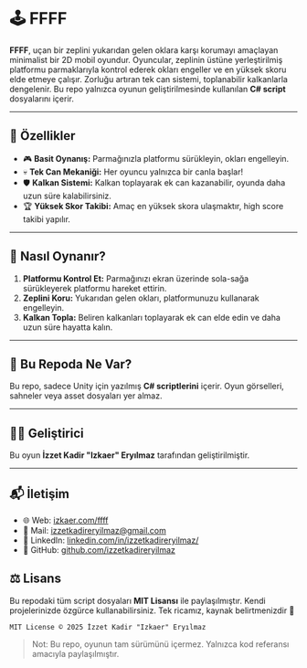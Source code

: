 # 🕹️ FFFF

**FFFF**, uçan bir zeplini yukarıdan gelen oklara karşı korumayı amaçlayan minimalist bir 2D mobil oyundur. Oyuncular, zeplinin üstüne yerleştirilmiş platformu parmaklarıyla kontrol ederek okları engeller ve en yüksek skoru elde etmeye çalışır. Zorluğu artıran tek can sistemi, toplanabilir kalkanlarla dengelenir.
Bu repo yalnızca oyunun geliştirilmesinde kullanılan **C# script** dosyalarını içerir.

---

## 🚀 Özellikler

- 🎮 **Basit Oynanış:** Parmağınızla platformu sürükleyin, okları engelleyin.  
- 💀 **Tek Can Mekaniği:** Her oyuncu yalnızca bir canla başlar!  
- 🛡️ **Kalkan Sistemi:** Kalkan toplayarak ek can kazanabilir, oyunda daha uzun süre kalabilirsiniz.  
- 🏆 **Yüksek Skor Takibi:** Amaç en yüksek skora ulaşmaktır, high score takibi yapılır.

---

## 📱 Nasıl Oynanır?

1. **Platformu Kontrol Et:** Parmağınızı ekran üzerinde sola-sağa sürükleyerek platformu hareket ettirin.  
2. **Zeplini Koru:** Yukarıdan gelen okları, platformunuzu kullanarak engelleyin.  
3. **Kalkan Topla:** Beliren kalkanları toplayarak ek can elde edin ve daha uzun süre hayatta kalın.

---

## 📂 Bu Repoda Ne Var?

Bu repo, sadece Unity için yazılmış **C# scriptlerini** içerir. Oyun görselleri, sahneler veya asset dosyaları yer almaz.

---

## 👨‍💻 Geliştirici

Bu oyun **İzzet Kadir "Izkaer" Eryılmaz** tarafından geliştirilmiştir.

---

## 📬 İletişim

- 🌐 Web: [izkaer.com/ffff](https://www.izkaer.com/ffff)
- 📧 Mail: izzetkadireryilmaz@gmail.com
- 💼 LinkedIn: [linkedin.com/in/izzetkadireryilmaz/](#)
- 🐙 GitHub: [github.com/izzetkadireryilmaz](#)


## ⚖️ Lisans

Bu repodaki tüm script dosyaları **MIT Lisansı** ile paylaşılmıştır. Kendi projelerinizde özgürce kullanabilirsiniz. Tek ricamız, kaynak belirtmenizdir 🙏

```
MIT License © 2025 İzzet Kadir "Izkaer" Eryılmaz
```

> Not: Bu repo, oyunun tam sürümünü içermez. Yalnızca kod referansı amacıyla paylaşılmıştır.
